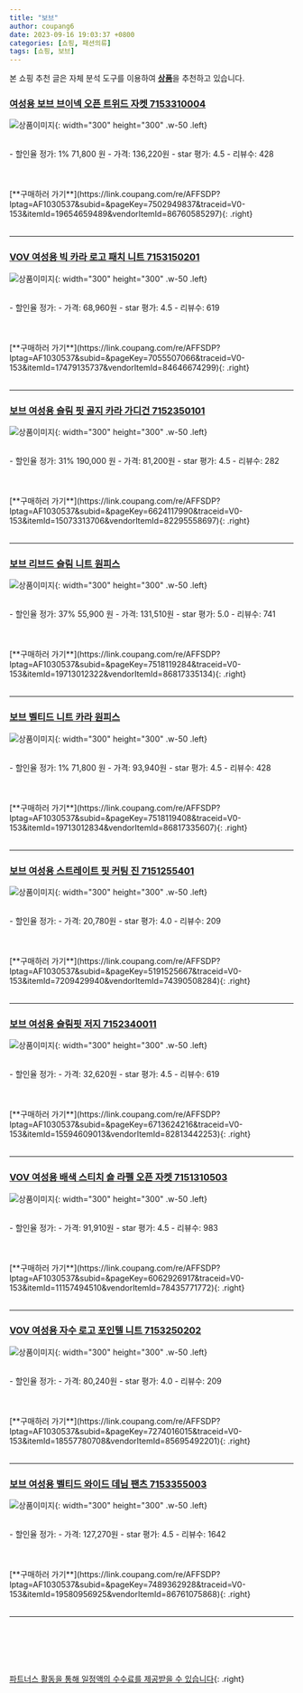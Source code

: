 ```yaml
---
title: "보브"
author: coupang6
date: 2023-09-16 19:03:37 +0800
categories: [쇼핑, 패션의류]
tags: [쇼핑, 보브]
---
```


본 쇼핑 추천 글은 자체 분석 도구를 이용하여 [**상품**](https://link.coupang.com/a/bao1ui)을 추천하고 있습니다.

### [여성용 보브 브이넥 오픈 트위드 자켓 7153310004](https://link.coupang.com/re/AFFSDP?lptag=AF1030537&subid=&pageKey=7502949837&traceid=V0-153&itemId=19654659489&vendorItemId=86760585297)

![상품이미지](https://thumbnail8.coupangcdn.com/thumbnails/remote/230x230ex/image/retail/images/2023/08/02/10/9/f10e9665-ada0-4a6f-92b6-402e6bca2dff.jpg){: width="300" height="300" .w-50 .left}


<br>
- 할인율 정가: 1%  71,800   원
- 가격: 136,220원
- star 평가: 4.5
- 리뷰수: 428
<br>
<br>
<br>
<br>
[**구매하러 가기**](https://link.coupang.com/re/AFFSDP?lptag=AF1030537&subid=&pageKey=7502949837&traceid=V0-153&itemId=19654659489&vendorItemId=86760585297){: .right}
<br>
<br>

---

### [VOV 여성용 빅 카라 로고 패치 니트 7153150201](https://link.coupang.com/re/AFFSDP?lptag=AF1030537&subid=&pageKey=7055507066&traceid=V0-153&itemId=17479135737&vendorItemId=84646674299)

![상품이미지](https://thumbnail8.coupangcdn.com/thumbnails/remote/230x230ex/image/retail/images/2023/01/10/18/8/887e9c36-844c-47e7-a58a-e784399024ee.jpg){: width="300" height="300" .w-50 .left}


<br>
- 할인율 정가: 
- 가격: 68,960원
- star 평가: 4.5
- 리뷰수: 619
<br>
<br>
<br>
<br>
[**구매하러 가기**](https://link.coupang.com/re/AFFSDP?lptag=AF1030537&subid=&pageKey=7055507066&traceid=V0-153&itemId=17479135737&vendorItemId=84646674299){: .right}
<br>
<br>

---

### [보브 여성용 슬림 핏 골지 카라 가디건 7152350101](https://link.coupang.com/re/AFFSDP?lptag=AF1030537&subid=&pageKey=6624117990&traceid=V0-153&itemId=15073313706&vendorItemId=82295558697)

![상품이미지](https://thumbnail7.coupangcdn.com/thumbnails/remote/230x230ex/image/retail/images/2022/07/05/10/2/0de96854-e9dd-4687-a1e0-96540249ddd5.jpg){: width="300" height="300" .w-50 .left}


<br>
- 할인율 정가: 31%  190,000   원
- 가격: 81,200원
- star 평가: 4.5
- 리뷰수: 282
<br>
<br>
<br>
<br>
[**구매하러 가기**](https://link.coupang.com/re/AFFSDP?lptag=AF1030537&subid=&pageKey=6624117990&traceid=V0-153&itemId=15073313706&vendorItemId=82295558697){: .right}
<br>
<br>

---

### [보브 리브드 슬림 니트 원피스](https://link.coupang.com/re/AFFSDP?lptag=AF1030537&subid=&pageKey=7518119284&traceid=V0-153&itemId=19713012322&vendorItemId=86817335134)

![상품이미지](https://thumbnail9.coupangcdn.com/thumbnails/remote/230x230ex/image/retail/images/2023/08/08/12/3/aa3a9586-cf5a-4d4c-a436-97b158f15a41.jpg){: width="300" height="300" .w-50 .left}


<br>
- 할인율 정가: 37%  55,900   원
- 가격: 131,510원
- star 평가: 5.0
- 리뷰수: 741
<br>
<br>
<br>
<br>
[**구매하러 가기**](https://link.coupang.com/re/AFFSDP?lptag=AF1030537&subid=&pageKey=7518119284&traceid=V0-153&itemId=19713012322&vendorItemId=86817335134){: .right}
<br>
<br>

---

### [보브 벨티드 니트 카라 원피스](https://link.coupang.com/re/AFFSDP?lptag=AF1030537&subid=&pageKey=7518119408&traceid=V0-153&itemId=19713012834&vendorItemId=86817335607)

![상품이미지](https://thumbnail6.coupangcdn.com/thumbnails/remote/230x230ex/image/retail/images/2023/08/08/12/8/1a796581-cb9b-4791-935d-14f34f6286b5.jpg){: width="300" height="300" .w-50 .left}


<br>
- 할인율 정가: 1%  71,800   원
- 가격: 93,940원
- star 평가: 4.5
- 리뷰수: 428
<br>
<br>
<br>
<br>
[**구매하러 가기**](https://link.coupang.com/re/AFFSDP?lptag=AF1030537&subid=&pageKey=7518119408&traceid=V0-153&itemId=19713012834&vendorItemId=86817335607){: .right}
<br>
<br>

---

### [보브 여성용 스트레이트 핏 커팅 진 7151255401](https://link.coupang.com/re/AFFSDP?lptag=AF1030537&subid=&pageKey=5191525667&traceid=V0-153&itemId=7209429940&vendorItemId=74390508284)

![상품이미지](https://thumbnail7.coupangcdn.com/thumbnails/remote/230x230ex/image/rs_quotation_api/zk2n7dgr/7222af60406c4fcebbef7e920fb10ab6.jpg){: width="300" height="300" .w-50 .left}


<br>
- 할인율 정가: 
- 가격: 20,780원
- star 평가: 4.0
- 리뷰수: 209
<br>
<br>
<br>
<br>
[**구매하러 가기**](https://link.coupang.com/re/AFFSDP?lptag=AF1030537&subid=&pageKey=5191525667&traceid=V0-153&itemId=7209429940&vendorItemId=74390508284){: .right}
<br>
<br>

---

### [보브 여성용 슬림핏 저지 7152340011](https://link.coupang.com/re/AFFSDP?lptag=AF1030537&subid=&pageKey=6713624216&traceid=V0-153&itemId=15594609013&vendorItemId=82813442253)

![상품이미지](https://thumbnail7.coupangcdn.com/thumbnails/remote/230x230ex/image/retail/images/2022/08/17/14/6/e0d87f47-bac9-4df5-a4e4-6e4b763df1fe.jpg){: width="300" height="300" .w-50 .left}


<br>
- 할인율 정가: 
- 가격: 32,620원
- star 평가: 4.5
- 리뷰수: 619
<br>
<br>
<br>
<br>
[**구매하러 가기**](https://link.coupang.com/re/AFFSDP?lptag=AF1030537&subid=&pageKey=6713624216&traceid=V0-153&itemId=15594609013&vendorItemId=82813442253){: .right}
<br>
<br>

---

### [VOV 여성용 배색 스티치 숄 라펠 오픈 자켓 7151310503](https://link.coupang.com/re/AFFSDP?lptag=AF1030537&subid=&pageKey=6062926917&traceid=V0-153&itemId=11157494510&vendorItemId=78435771772)

![상품이미지](https://thumbnail8.coupangcdn.com/thumbnails/remote/230x230ex/image/rs_quotation_api/9uanspkm/f04fded825de4464bb471770fef74f25.jpg){: width="300" height="300" .w-50 .left}


<br>
- 할인율 정가: 
- 가격: 91,910원
- star 평가: 4.5
- 리뷰수: 983
<br>
<br>
<br>
<br>
[**구매하러 가기**](https://link.coupang.com/re/AFFSDP?lptag=AF1030537&subid=&pageKey=6062926917&traceid=V0-153&itemId=11157494510&vendorItemId=78435771772){: .right}
<br>
<br>

---

### [VOV 여성용 자수 로고 포인텔 니트 7153250202](https://link.coupang.com/re/AFFSDP?lptag=AF1030537&subid=&pageKey=7274016015&traceid=V0-153&itemId=18557780708&vendorItemId=85695492201)

![상품이미지](https://thumbnail8.coupangcdn.com/thumbnails/remote/230x230ex/image/retail/images/2023/04/17/15/3/0be361ed-c88d-40a2-bda9-c29fa6f5d90b.jpg){: width="300" height="300" .w-50 .left}


<br>
- 할인율 정가: 
- 가격: 80,240원
- star 평가: 4.0
- 리뷰수: 209
<br>
<br>
<br>
<br>
[**구매하러 가기**](https://link.coupang.com/re/AFFSDP?lptag=AF1030537&subid=&pageKey=7274016015&traceid=V0-153&itemId=18557780708&vendorItemId=85695492201){: .right}
<br>
<br>

---

### [보브 여성용 벨티드 와이드 데님 팬츠 7153355003](https://link.coupang.com/re/AFFSDP?lptag=AF1030537&subid=&pageKey=7489362928&traceid=V0-153&itemId=19580956925&vendorItemId=86761075868)

![상품이미지](https://thumbnail6.coupangcdn.com/thumbnails/remote/230x230ex/image/retail/images/2023/08/02/10/2/3e2ef42e-3c20-43ac-9f66-cfea9bb788b4.jpg){: width="300" height="300" .w-50 .left}


<br>
- 할인율 정가: 
- 가격: 127,270원
- star 평가: 4.5
- 리뷰수: 1642
<br>
<br>
<br>
<br>
[**구매하러 가기**](https://link.coupang.com/re/AFFSDP?lptag=AF1030537&subid=&pageKey=7489362928&traceid=V0-153&itemId=19580956925&vendorItemId=86761075868){: .right}
<br>
<br>

---
<br><br><br><br><br> [파트너스 활동을 통해 일정액의 수수료를 제공받을 수 있습니다](https://link.coupang.com/a/bao1ui){: .right}